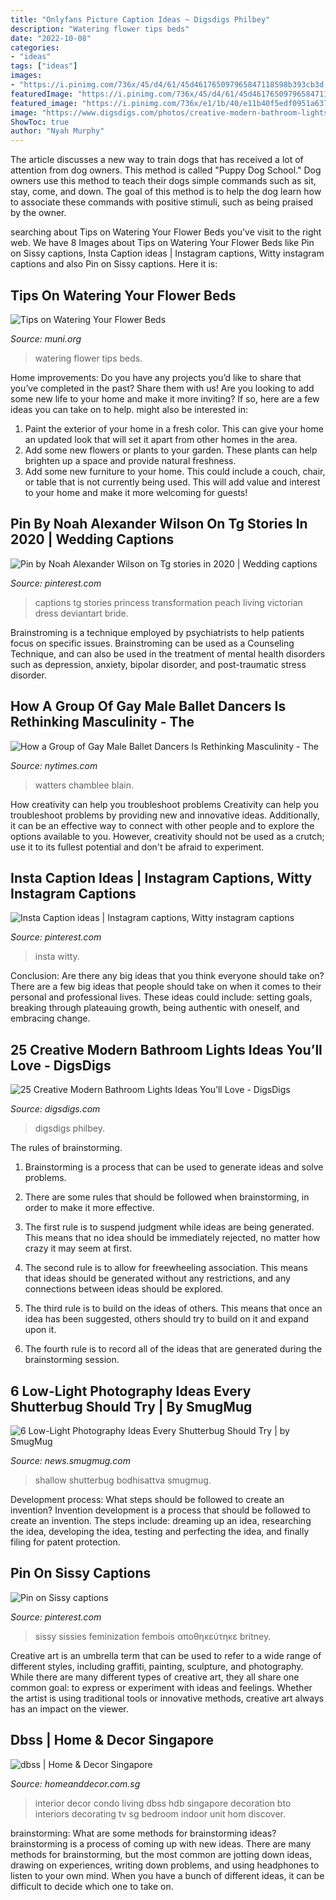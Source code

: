 ```yaml
---
title: "Onlyfans Picture Caption Ideas ~ Digsdigs Philbey"
description: "Watering flower tips beds"
date: "2022-10-08"
categories:
- "ideas"
tags: ["ideas"]
images:
- "https://i.pinimg.com/736x/45/d4/61/45d461765097965847118598b393cb3d.jpg"
featuredImage: "https://i.pinimg.com/736x/45/d4/61/45d461765097965847118598b393cb3d.jpg"
featured_image: "https://i.pinimg.com/736x/e1/1b/40/e11b40f5edf0951a637480bfd92ecfd3.jpg"
image: "https://www.digsdigs.com/photos/creative-modern-bathroom-lights-ideas-youll-love-10.jpg"
ShowToc: true
author: "Nyah Murphy"
---
```



The article discusses a new way to train dogs that has received a lot of attention from dog owners. This method is called "Puppy Dog School." Dog owners use this method to teach their dogs simple commands such as sit, stay, come, and down. The goal of this method is to help the dog learn how to associate these commands with positive stimuli, such as being praised by the owner.

	

		
searching about Tips on Watering Your Flower Beds you've visit to the right web. We have 8 Images about Tips on Watering Your Flower Beds like Pin on Sissy captions, Insta Caption ideas | Instagram captions, Witty instagram captions and also Pin on Sissy captions. Here it is:
		
    
## Tips On Watering Your Flower Beds

<img loading=lazy src="http://www.muni.org/Departments/parks/PublishingImages/watering.gif" onerror="this.onerror=null;this.src='https://tse3.mm.bing.net/th?id=OIP.9qqCtNiG-rc4dwZIakFaEQHaLE&amp;pid=15.1';" alt="Tips on Watering Your Flower Beds">

_Source: muni.org_

>watering flower tips beds. 

	

Home improvements: Do you have any projects you’d like to share that you’ve completed in the past? Share them with us!
Are you looking to add some new life to your home and make it more inviting? If so, here are a few ideas you can take on to help. might also be interested in: 
1. Paint the exterior of your home in a fresh color. This can give your home an updated look that will set it apart from other homes in the area. 
2. Add some new flowers or plants to your garden. These plants can help brighten up a space and provide natural freshness. 
3. Add some new furniture to your home. This could include a couch, chair, or table that is not currently being used. This will add value and interest to your home and make it more welcoming for guests!

    
## Pin By Noah Alexander Wilson On Tg Stories In 2020 | Wedding Captions

<img loading=lazy src="https://i.pinimg.com/736x/64/09/1e/64091e4802e2029bddde4c09317ad689.jpg" onerror="this.onerror=null;this.src='https://tse4.mm.bing.net/th?id=OIP.pwFQORwV46eezFmsMWD8BAHaEr&amp;pid=15.1';" alt="Pin by Noah Alexander Wilson on Tg stories in 2020 | Wedding captions">

_Source: pinterest.com_

>captions tg stories princess transformation peach living victorian dress deviantart bride. 

	

Brainstroming is a technique employed by psychiatrists to help patients focus on specific issues. Brainstroming can be used as a Counseling Technique, and can also be used in the treatment of mental health disorders such as depression, anxiety, bipolar disorder, and post-traumatic stress disorder.

    
## How A Group Of Gay Male Ballet Dancers Is Rethinking Masculinity - The

<img loading=lazy src="https://static01.nyt.com/images/2018/11/05/t-magazine/05tmag-ballet-slide-JOBI/05tmag-ballet-slide-JOBI-jumbo.jpg?quality=90&amp;auto=webp" onerror="this.onerror=null;this.src='https://tse4.mm.bing.net/th?id=OIP.b8GwYTS-UhaM4Q02iyvTEAHaE8&amp;pid=15.1';" alt="How a Group of Gay Male Ballet Dancers Is Rethinking Masculinity - The">

_Source: nytimes.com_

>watters chamblee blain. 

	

How creativity can help you troubleshoot problems
Creativity can help you troubleshoot problems by providing new and innovative ideas. Additionally, it can be an effective way to connect with other people and to explore the options available to you. However, creativity should not be used as a crutch; use it to its fullest potential and don't be afraid to experiment.

    
## Insta Caption Ideas | Instagram Captions, Witty Instagram Captions

<img loading=lazy src="https://i.pinimg.com/736x/e1/1b/40/e11b40f5edf0951a637480bfd92ecfd3.jpg" onerror="this.onerror=null;this.src='https://tse3.mm.bing.net/th?id=OIP.6oocj6PE25ZF2a371U0t7QHaNL&amp;pid=15.1';" alt="Insta Caption ideas | Instagram captions, Witty instagram captions">

_Source: pinterest.com_

>insta witty. 

	

Conclusion: Are there any big ideas that you think everyone should take on?
There are a few big ideas that people should take on when it comes to their personal and professional lives. These ideas could include: setting goals, breaking through plateauing growth, being authentic with oneself, and embracing change.

    
## 25 Creative Modern Bathroom Lights Ideas You’ll Love - DigsDigs

<img loading=lazy src="https://www.digsdigs.com/photos/creative-modern-bathroom-lights-ideas-youll-love-10.jpg" onerror="this.onerror=null;this.src='https://tse2.mm.bing.net/th?id=OIP._vbiqZ01WWVk6cpPxxKeEgHaLM&amp;pid=15.1';" alt="25 Creative Modern Bathroom Lights Ideas You’ll Love - DigsDigs">

_Source: digsdigs.com_

>digsdigs philbey. 

	

The rules of brainstorming.
1. Brainstorming is a process that can be used to generate ideas and solve problems.
2. There are some rules that should be followed when brainstorming, in order to make it more effective.

3. The first rule is to suspend judgment while ideas are being generated. This means that no idea should be immediately rejected, no matter how crazy it may seem at first.

4. The second rule is to allow for freewheeling association. This means that ideas should be generated without any restrictions, and any connections between ideas should be explored.

5. The third rule is to build on the ideas of others. This means that once an idea has been suggested, others should try to build on it and expand upon it.

6. The fourth rule is to record all of the ideas that are generated during the brainstorming session.

    
## 6 Low-Light Photography Ideas Every Shutterbug Should Try | By SmugMug

<img loading=lazy src="https://miro.medium.com/max/600/0*-wB_LbiwmMjYbukK.jpg" onerror="this.onerror=null;this.src='https://tse4.mm.bing.net/th?id=OIP.r7EPIe1vAaoEbUvsA3gFdgHaE8&amp;pid=15.1';" alt="6 Low-Light Photography Ideas Every Shutterbug Should Try | by SmugMug">

_Source: news.smugmug.com_

>shallow shutterbug bodhisattva smugmug. 

	

Development process: What steps should be followed to create an invention?
Invention development is a process that should be followed to create an invention. The steps include: dreaming up an idea, researching the idea, developing the idea, testing and perfecting the idea, and finally filing for patent protection.

    
## Pin On Sissy Captions

<img loading=lazy src="https://i.pinimg.com/736x/45/d4/61/45d461765097965847118598b393cb3d.jpg" onerror="this.onerror=null;this.src='https://tse2.mm.bing.net/th?id=OIP.o95hWw5Elmk2FXVeRPIlkQAAAA&amp;pid=15.1';" alt="Pin on Sissy captions">

_Source: pinterest.com_

>sissy sissies feminization fembois αποθηκεύτηκε britney. 

	

Creative art is an umbrella term that can be used to refer to a wide range of different styles, including graffiti, painting, sculpture, and photography. While there are many different types of creative art, they all share one common goal: to express or experiment with ideas and feelings. Whether the artist is using traditional tools or innovative methods, creative art always has an impact on the viewer.

    
## Dbss | Home &amp; Decor Singapore

<img loading=lazy src="http://www.homeanddecor.com.sg/sites/default/files/user/2013/10/17181.JPG?1382362306" onerror="this.onerror=null;this.src='https://tse4.mm.bing.net/th?id=OIP.dcs2kAT7yqyoy56gf5X_wQHaFj&amp;pid=15.1';" alt="dbss | Home &amp; Decor Singapore">

_Source: homeanddecor.com.sg_

>interior decor condo living dbss hdb singapore decoration bto interiors decorating tv sg bedroom indoor unit hom discover. 

	

brainstorming: What are some methods for brainstorming ideas?
brainstorming is a process of coming up with new ideas. There are many methods for brainstorming, but the most common are jotting down ideas, drawing on experiences, writing down problems, and using headphones to listen to your own mind. When you have a bunch of different ideas, it can be difficult to decide which one to take on.

